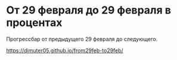 # От 29 февраля до 29 февраля в процентах

Прогрессбар от предыдущего 29 февраля до следующего.

https://dimuter05.github.io/from29feb-to29feb/
